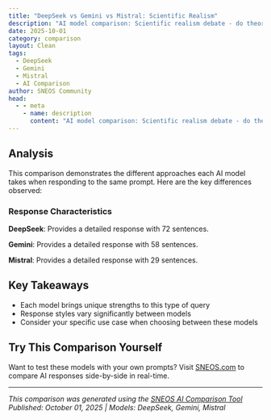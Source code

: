```yaml
---
title: "DeepSeek vs Gemini vs Mistral: Scientific Realism"
description: "AI model comparison: Scientific realism debate - do theories describe reality?..."
date: 2025-10-01
category: comparison
layout: Clean
tags:
  - DeepSeek
  - Gemini
  - Mistral
  - AI Comparison
author: SNEOS Community
head:
  - - meta
    - name: description
      content: "AI model comparison: Scientific realism debate - do theories describe reality?..."
---
```


<ChatComparison
  title="DeepSeek vs Gemini vs Mistral: Scientific Realism"
  prompt="Scientific realism debate - do theories describe reality?"
  :responses='{
    "DeepSeek": "Of course. The debate over scientific realism is one of the most fundamental and enduring in the philosophy of science. At its heart is the question: **Do our best scientific theories provide a literally true, or approximately true, description of the world as it really is, including its unobservable aspects?**\n\nLet\u0027s break down the positions, their arguments, and the key points of contention.\n\n---\n\n### 1. Scientific Realism: \u0022Yes, Theories Describe Reality\u0022\n\nThe scientific realist holds that the world described by science is the real world, independent of our minds, and that our best scientific theories are true, or at least approximately true, descriptions of that world.\n\n**Core Tenets:**\n*   **Metaphysical Commitment:** There is a mind-independent world that exists.\n*   **Semantic Commitment:** Scientific theories are to be interpreted literally. When a theory talks about \u0022electrons,\u0022 \u0022DNA,\u0022 or \u0022curved spacetime,\u0022 it is referring to real, existing entities and structures.\n*   **Epistemic Commitment:** We are justified in believing that the content of our best scientific theories (including their unobservable parts) is true, or at least approximately true.\n\n**Key Arguments for Realism:**\n*   **The \u0022No Miracles\u0022 Argument (The Ultimate Argument for Realism):** This is the realist\u0027s strongest card. If scientific theories weren\u0027t at least approximately true descriptions of reality, their incredible empirical success\u2014especially their ability to make novel, surprising predictions\u2014would be a \u0022miracle.\u0022 The best explanation for why science works so well is that it is latching onto the truth. For example, the prediction of the positron from Dirac\u0027s equations or the bending of starlight by gravity from General Relativity seems inexplicable if these theories weren\u0027t describing reality.\n*   **Convergence and Unification:** Science shows a remarkable trend of convergence. Different lines of evidence and independent methods often point to the same theoretical entities (e.g., the atomic theory was confirmed by chemistry, physics, and later, Brownian motion). This convergence suggests we are triangulating on a real, external reality.\n*   **Entity Realism:** A more cautious version, championed by philosophers like Ian Hacking, argues that we can be realists about entities we can *manipulate* to produce new effects, even if we are unsure about the entire theory. His famous line is: **\u0022If you can spray them, then they are real.\u0022** He referred to using the charge of electrons to experimentally manipulate other particles.\n\n---\n\n### 2. Anti-Realism: \u0022No, or At Least We Can\u0027t Know They Do\u0022\n\nAnti-realism is a broad category encompassing several views that deny one or more of the realist\u0027s core tenets.\n\n**Major Variants of Anti-Realism:**\n\n**a) Instrumentalism:**\n*   **The View:** Scientific theories are not descriptions of reality; they are instruments or tools for organizing observations, predicting phenomena, and solving problems. Theories are merely useful calculating devices.\n*   **The Analogy:** A theory is like a calendar. It\u0027s incredibly useful for predicting the seasons and organizing our lives, but it would be a mistake to think the \u0022month of October\u0022 is a real thing out there in the world. Similarly, \u0022electrons\u0022 are just convenient fictions within a powerful predictive tool.\n*   **Key Thinker:** Bas van Fraassen, with his **Constructive Empiricism**, is a modern and sophisticated version. He argues that science aims not for truth about the unobservable, but for *empirical adequacy*\u2014that is, for theories to \u0022save the phenomena\u0022 and be true about what is *observable*.\n\n**b) Pessimistic Meta-Induction (The Historical Argument):**\n*   **The View:** This is a powerful argument *against* realism, rather than a positive doctrine itself.\n*   **The Argument:** The history of science is a \u0022graveyard of once-successful but ultimately false theories.\u0022\n    *   The phlogiston theory of combustion was empirically successful for a time.\n    *   The luminiferous aether theory explained light propagation.\n    *   Newtonian mechanics was supremely successful for centuries.\n    According to the realist\u0027s \u0022no miracles\u0022 argument, we should have believed these theories were true. But they were wrong. Therefore, it is highly probable that our *current* best theories (like quantum mechanics or general relativity), though successful, are also false. So, we have no good reason to be realists about them today.\n\n**c) Theory-Ladenness of Observation \u0026 Underdetermination:**\n*   **The View:** Our observations are not pure and neutral; they are shaped by our theoretical beliefs (theory-ladenness). Furthermore, for any finite set of data, there are always multiple, logically incompatible theories that can account for it equally well (underdetermination of theory by data). This suggests we can never be sure our theory is the *true* one.\n\n---\n\n### 3. Middle Ground and Contemporary Developments\n\nThe debate is not a simple binary. Many philosophers seek a middle path.\n\n*   **Structural Realism:** This view, popularized by John Worrall, attempts to steer between the \u0022no miracles\u0022 argument and the \u0022pessimistic meta-induction.\u0022 It argues that while the *ontological* content of theories changes (what things *are*), the *mathematical structure* of successful theories is often preserved and carried over into new theories.\n    *   **Example:** The shift from Fresnel\u0027s elastic aether theory of light to Maxwell\u0027s electromagnetic theory. The nature of the medium (the aether) was abandoned, but the central mathematical equations describing the relationships between light phenomena were retained in a new form. The realist is right about the structure, but wrong about the specific nature of the entities.\n\n*   **Selective Optimism / Entity Realism:** As mentioned earlier, this view suggests we can be realists about certain robust parts of science (like specific entities we manipulate) without committing to the truth of the entire theoretical framework.\n\n### Summary Table\n\n| Position | Core Claim | Key Argument | Weakness |\n| :--- | :--- | :--- | :--- |\n| **Scientific Realism** | Theories are (approx.) true descriptions of reality. | **No Miracles Argument:** Success would be a miracle otherwise. | Vulnerable to **Pessimistic Meta-Induction** from past false theories. |\n| **Instrumentalism** | Theories are tools, not descriptions. | Distinguishes between useful models and literal truth. | Struggles to explain why some tools (theories) are so much more successful than others. |\n| **Constructive Empiricism** | Science aims for empirical adequacy, not truth about the unobservable. | We can only ever verify observable consequences. | It\u0027s difficult to draw a sharp line between what is observable and unobservable. |\n| **Structural Realism** | We can know the *structure* of reality, not necessarily its nature. | Explains both the success (**convergence of math**) and failure (**changing ontologies**) of science. | Can it truly separate structure from nature? Is a \u0022structure\u0022 without \u0022things\u0022 coherent? |\n\n### Conclusion\n\nThe debate is alive and well. There is no consensus. Most philosophers of science are *neither* hardcore realists nor radical anti-realists. They occupy a nuanced space in between, acknowledging the incredible success and referential power of science (leaning realist) while being humbled by the lessons of history and the limits of human knowledge (leaning anti-realist).\n\nUltimately, the question \u0022Do theories describe reality?\u0022 forces us to confront deep issues about the nature of truth, knowledge, and the limits of scientific inquiry itself.",
    "Gemini": "The scientific realism debate is a long-standing philosophical discussion about the nature of scientific theories and the extent to which they accurately describe the world. At its core, it asks: **Do scientific theories accurately describe reality, or are they just useful tools for prediction and explanation?**\n\nHere\u0027s a breakdown of the main positions and arguments:\n\n**1. Scientific Realism (The \u0022Yes, they do!\u0022 camp):**\n\n*   **Core Claim:** Scientific theories, when successful, provide approximately true descriptions of both observable *and* unobservable entities and processes.  They aim to give us a literally true picture of the world, even beyond what we can directly see or measure.  Successful theories are those that lead to accurate predictions, effective explanations, and technological advancements.\n*   **Key Arguments:**\n    *   **The \u0022No Miracles\u0022 Argument (Inference to the Best Explanation):**  The incredible success of science in predicting and explaining phenomena would be a miracle if our theories weren\u0027t at least approximately true.  The best explanation for science\u0027s success is that it\u0027s getting something right about the way the world actually is.  (Coined by Hilary Putnam)\n    *   **Convergent Realism:**  As science progresses, different lines of inquiry often converge on a similar picture of the world.  This convergence suggests that we\u0027re homing in on the truth.  For example, multiple lines of evidence independently support the existence of atoms, even though we can\u0027t directly see them.\n    *   **Predictive Novelty:**  Scientific theories sometimes predict completely novel phenomena that are later confirmed.  This provides strong evidence that the theory is capturing something real about the world.  Think of the prediction and later detection of the Higgs boson.\n    *   **Explanation of Causal Powers:** Successful scientific theories explain the causal powers of entities and processes.  These explanations are powerful because they are able to describe what will happen under many different conditions.\n\n**2. Scientific Anti-Realism (The \u0022Maybe not...\u0022 camp):**\n\n*   **Core Claim:** We should be skeptical about the idea that scientific theories accurately describe reality, especially when it comes to unobservable entities.  While theories may be useful tools for prediction and manipulation, we have no good reason to believe they offer a true picture of the unobservable world.\n\n*   **Key Arguments \u0026 Sub-Positions:**\n    *   **Empiricism:** Knowledge comes primarily from sensory experience.  We can only be confident about what we can directly observe.  Therefore, we should be cautious about making claims about unobservable entities.\n\n    *   **Constructive Empiricism (Bas van Fraassen):**  The aim of science is to give us theories that are empirically adequate, meaning that they accurately describe what we can observe.  We don\u0027t need to believe that the unobservable parts of the theory are true.  Acceptance of a theory involves belief only that what it says about observables is true.  Anti-realism with respect to the unobservable.\n\n    *   **Instrumentalism:** Theories are just instruments or tools for prediction and calculation.  Whether they accurately represent reality is irrelevant.  The only thing that matters is whether they work.\n\n    *   **Underdetermination of Theory by Evidence:**  For any given set of observational evidence, there are always multiple, incompatible theories that could equally well explain the data.  This means that evidence alone cannot definitively prove any particular theory.  If multiple theories fit the evidence, we have no reason to believe one is \u0022more true\u0022 than the others.\n\n    *   **The Pessimistic Meta-Induction (Larry Laudan):** The history of science is littered with theories that were once considered successful but were later rejected as false.  This suggests that our current theories, no matter how successful they seem now, are likely to be overthrown in the future.  Therefore, we shouldn\u0027t be confident that they are accurate representations of reality.  (Also called \u0022The graveyard of discarded theories\u0022.)\n\n    *   **Theory-Ladenness of Observation:** Observation is never purely objective.  Our observations are always influenced by our prior beliefs and theories.  This makes it difficult to determine whether our theories are truly reflecting reality or simply shaping our perception of it.\n\n**Key Figures in the Debate:**\n\n*   **Scientific Realists:** Hilary Putnam, Richard Boyd, Jarrett Leplin, Stathis Psillos\n*   **Scientific Anti-Realists:** Bas van Fraassen, Larry Laudan, Arthur Fine, Nancy Cartwright\n\n**Nuances and Hybrid Positions:**\n\n*   The debate isn\u0027t always a strict dichotomy.  There are positions that fall somewhere in between.\n*   **Selective Realism:**  We can be realist about some aspects of scientific theories but not others.  For example, we might be realist about the structural relations described by a theory (structural realism) but not about the specific entities it postulates.\n*   **Entity Realism:**  We can have good reason to believe in the existence of certain theoretical entities if we can manipulate them to bring about predictable effects.  (Ian Hacking)\n*   **Critical Realism:** A complex philosophical approach emphasizing that while our understanding of reality is inevitably mediated by language and social context, a real, objective world exists independently of our perceptions.\n\n**Why Does This Debate Matter?**\n\nThe scientific realism debate has important implications for:\n\n*   **Our understanding of the nature of science:** What are the goals of science?  Is it simply to create useful tools, or is it to discover the truth about the world?\n*   **The interpretation of scientific results:**  How should we interpret the claims of scientists, especially when they are talking about unobservable phenomena?\n*   **The relationship between science and other forms of knowledge:**  How does scientific knowledge relate to other ways of understanding the world, such as art, religion, and personal experience?\n*   **Funding decisions for scientific research:**  Should we invest resources in research that aims to discover fundamental truths about the universe, even if it doesn\u0027t have immediate practical applications?\n\n**In conclusion:** The scientific realism debate is a complex and ongoing discussion with no easy answers. It forces us to think critically about the nature of scientific knowledge, the limits of human understanding, and the relationship between our theories and the world they are meant to describe. There\u0027s no definitive \u0022winner,\u0022 and the debate continues to shape our understanding of science and its role in society.\n",
    "Mistral": "The debate over scientific realism is a central topic in the philosophy of science, focusing on whether scientific theories accurately describe reality. Here are some of the main positions in this debate:\n\n### Scientific Realism\nScientific realists argue that scientific theories, especially those that are well-confirmed and widely accepted, provide true or approximately true descriptions of the world. Key points include:\n\n1. **Truth and Reference**: Realists believe that the terms in scientific theories refer to real entities and that the theories themselves are true or approximately true.\n2. **Explanatory Power**: The success of scientific theories in explaining and predicting phenomena is taken as evidence that these theories are true.\n3. **Convergence**: Realists often point to the convergence of scientific theories over time as evidence that science is getting closer to the truth.\n\n### Anti-Realism\nAnti-realists, on the other hand, hold that scientific theories do not necessarily describe reality accurately. There are several forms of anti-realism:\n\n1. **Instrumentalism**: Instrumentalists view scientific theories as tools for making predictions and organizing observations, rather than as true descriptions of reality.\n2. **Empiricism**: Empiricists argue that scientific theories are only justified by their empirical adequacy, meaning they accurately describe observable phenomena, but do not necessarily describe unobservable entities accurately.\n3. **Constructivism**: Constructivists believe that scientific theories are social constructs that reflect the interests and values of the scientific community rather than objective reality.\n\n### Pessimistic Induction\nOne of the main arguments against scientific realism is the pessimistic induction, which points out that many past scientific theories, once considered true, have been shown to be false. This raises doubts about the truth of current theories.\n\n### Structural Realism\nStructural realism is a compromise position that suggests while scientific theories may not accurately describe the nature of unobservable entities, they do accurately describe the structure of reality. There are two main forms:\n\n1. **Epistemic Structural Realism**: This view holds that we can know the structure of reality but not the nature of the entities that make up that structure.\n2. **Ontic Structural Realism**: This view goes further, suggesting that structure is all there is to reality, and that entities are merely placeholders in this structure.\n\n### Pragmatism\nPragmatists focus on the practical success of scientific theories rather than their truth. They argue that the value of a theory lies in its usefulness and effectiveness in solving problems and making predictions.\n\n### Social Constructivism\nSocial constructivists argue that scientific knowledge is socially constructed and reflects the cultural, historical, and social contexts in which it is produced. They often emphasize the role of power dynamics and social interests in shaping scientific theories.\n\n### Conclusion\nThe debate over scientific realism is complex and multifaceted, involving philosophical, historical, and sociological considerations. While scientific realism has strong intuitive appeal, especially given the success of science, anti-realist positions highlight important challenges and limitations. The ongoing dialogue between these views continues to shape our understanding of the nature of scientific knowledge and its relationship to reality."
  }'
  published-date="10:39"
/>

## Analysis

This comparison demonstrates the different approaches each AI model takes when responding to the same prompt. Here are the key differences observed:

### Response Characteristics

**DeepSeek**: Provides a detailed response with 72 sentences. 

**Gemini**: Provides a detailed response with 58 sentences. 

**Mistral**: Provides a detailed response with 29 sentences. 

## Key Takeaways

- Each model brings unique strengths to this type of query
- Response styles vary significantly between models
- Consider your specific use case when choosing between these models

## Try This Comparison Yourself

Want to test these models with your own prompts? Visit [SNEOS.com](https://sneos.com) to compare AI responses side-by-side in real-time.

---

*This comparison was generated using the [SNEOS AI Comparison Tool](https://sneos.com)*
*Published: October 01, 2025 | Models: DeepSeek, Gemini, Mistral*
